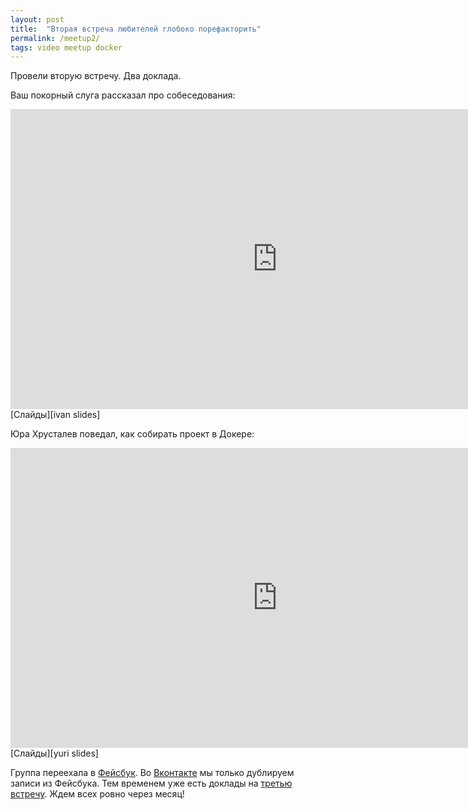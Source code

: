 ```yaml
---
layout: post
title:  "Вторая встреча любителей глобоко порефакторить"
permalink: /meetup2/
tags: video meetup docker
---
```


Провели вторую встречу. Два доклада.

Ваш покорный слуга рассказал про собеседования:

<iframe width="854" height="480"
src="https://www.youtube.com/embed/yrjADUhz9cQ" frameborder="0"
allowfullscreen></iframe>
[Слайды][ivan slides]

Юра Хрусталев поведал, как собирать проект в Докере:

<iframe width="854" height="480"
src="https://www.youtube.com/embed/OwzaDJmJ8-o" frameborder="0"
allowfullscreen></iframe>
[Слайды][yuri slides]

Группа переехала в [Фейсбук][fburl]. Во [Вконтакте][vkurl] мы только
дублируем записи из Фейсбука. Тем временем уже есть доклады на
[третью встречу][fbevent3]. Ждем всех ровно через месяц!

[ivan slides]: /talks/interview.html
[yuri slides]: http://www.slideshare.net/IvanGrishaev/ci-docker
[fburl]: https://www.facebook.com/groups/deeprefactoring/
[vkurl]: https://vk.com/deeprefactoring
[fbevent3]: https://www.facebook.com/events/1690652631190039/

